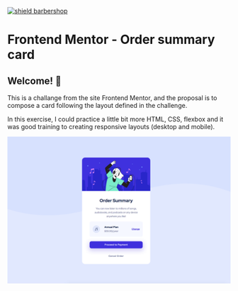 [![shield barbershop](https://img.shields.io/badge/viniciustocchio-frontendmentor-aqua)](https://github.com/viniciustocchio/order-summary-component-main)

# Frontend Mentor - Order summary card

## Welcome! 👋

This is a challange from the site Frontend Mentor, and the proposal is to compose a card following the layout defined in the challenge.

In this exercise, I could practice a little bit more HTML, CSS, flexbox and it was good training to creating responsive layouts (desktop and mobile).

![Design preview for the Order summary card coding challenge](./images/final-layout.png)
